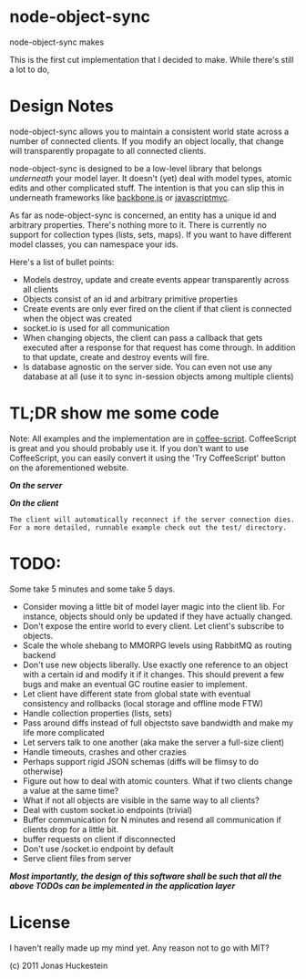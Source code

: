 node-object-sync
================

node-object-sync makes 

This is the first cut implementation that I decided to make. While there's still a lot to do, 

Design Notes
============

node-object-sync allows you to maintain a consistent world state across a number of connected clients. If you modify an object locally, that change will transparently propagate to all connected clients.

node-object-sync is designed to be a low-level library that belongs *underneath* your model layer. It doesn't (yet) deal with model types, atomic edits and other complicated stuff. The intention is that you can slip this in underneath frameworks like [backbone.js](http://github.com/documentcloud/backbone) or [javascriptmvc](http://github.com/jupiterjs/javascriptmvc).

As far as node-object-sync is concerned, an entity has a unique id and arbitrary properties. There's nothing more to it. There is currently no support for collection types (lists, sets, maps). If you want to have different model classes, you can namespace your ids.

Here's a list of bullet points:

 * Models destroy, update and create events appear transparently across all clients
 * Objects consist of an id and arbitrary primitive properties
 * Create events are only ever fired on the client if that client is connected when the object was created
 * socket.io is used for all communication
 * When changing objects, the client can pass a callback that gets executed after a response for that request has come through. In addition to that update, create and destroy events will fire.
 * Is database agnostic on the server side. You can even not use any database at all (use it to sync in-session objects among multiple clients)


TL;DR show me some code
======================

Note: All examples and the implementation are in [coffee-script](http://jashkenas.github.com/coffee-script/). CoffeeScript is great and you should probably use it. If you don't want to use CoffeeScript, you can easily convert it using the 'Try CoffeeScript' button on the aforementioned website.

***On the server***

<script src="https://gist.github.com/813251.js"> </script>

***On the client***

    The client will automatically reconnect if the server connection dies. For a more detailed, runnable example check out the test/ directory.

<script src="https://gist.github.com/813250.js"> </script>
    

TODO:
=====

Some take 5 minutes and some take 5 days.

 * Consider moving a little bit of model layer magic into the client lib. For instance, objects should only be updated if they have actually changed.
 * Don't expose the entire world to every client. Let client's subscribe to objects.
 * Scale the whole shebang to MMORPG levels using RabbitMQ as routing backend
 * Don't use new objects liberally. Use exactly one reference to an object with a certain id and modify it if it changes. This should prevent a few bugs and make an eventual GC routine easier to implement.
 * Let client have different state from global state with eventual consistency and rollbacks (local storage and offline mode FTW)
 * Handle collection properties (lists, sets)
 * Pass around diffs instead of full objectsto save bandwidth and make my life more complicated
 * Let servers talk to one another (aka make the server a full-size client)
 * Handle timeouts, crashes and other crazies
 * Perhaps support rigid JSON schemas (diffs will be flimsy to do otherwise)
 * Figure out how to deal with atomic counters. What if two clients change a value at the same time?
 * What if not all objects are visible in the same way to all clients?
 * Deal with custom socket.io endpoints (trivial)
 * Buffer communication for N minutes and resend all communication if clients drop for a little bit.
 * buffer requests on client if disconnected
 * Don't use /socket.io endpoint by default
 * Serve client files from server
 
***Most importantly, the design of this software shall be such that all the above TODOs can be implemented in the application layer***


License
=======

I haven't really made up my mind yet. Any reason not to go with MIT?

(c) 2011 Jonas Huckestein